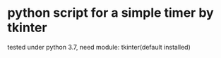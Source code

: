 # python script for a simple timer by tkinter
tested under python 3.7, need module: tkinter(default installed)
